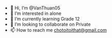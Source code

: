 - 👋 Hi, I’m @VanThuan05
- 👀 I’m interested in alone
- 🌱 I’m currently learning Grade 12
- 💞️ I’m looking to collaborate on Private
- 📫 How to reach me chotoitoithat@gmail.com

<!---
VanThuan05/VanThuan05 is a ✨ special ✨ repository because its `README.md` (this file) appears on your GitHub profile.
You can click the Preview link to take a look at your changes.
--->
